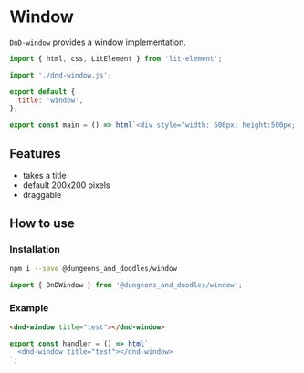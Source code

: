 [//]: # 'AUTO INSERT HEADER PREPUBLISH'

# Window

`DnD-window` provides a window implementation.

```js script
import { html, css, LitElement } from 'lit-element';

import './dnd-window.js';

export default {
  title: 'window',
};
```

```js preview-story
export const main = () => html`<div style="width: 500px; height:500px; postion: relative"><dnd-window title="test" width="300" height="200" draggable ></dnd-window><div>`;
```

## Features

- takes a title
- default 200x200 pixels
- draggable

## How to use

### Installation

```bash
npm i --save @dungeons_and_doodles/window
```

```js
import { DnDWindow } from '@dungeons_and_doodles/window';
```

### Example

```html
<dnd-window title="test"></dnd-window>
```



```js preview-story
export const handler = () => html`
  <dnd-window title="test"></dnd-window>
`;
```
